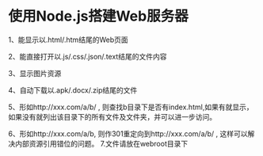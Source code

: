 ﻿# 使用Node.js搭建Web服务器

1、能显示以.html/.htm结尾的Web页面

2、能直接打开以.js/.css/.json/.text结尾的文件内容

3、显示图片资源

4、自动下载以.apk/.docx/.zip结尾的文件

5、形如http://xxx.com/a/b/ , 则查找b目录下是否有index.html,如果有就显示，如果没有就列出该目录下的所有文件及文件夹，并可以进一步访问。

6、形如http://xxx.com/a/b,  则作301重定向到http://xxx.com/a/b/ , 这样可以解决内部资源引用错位的问题。
7.文件请放在webroot目录下